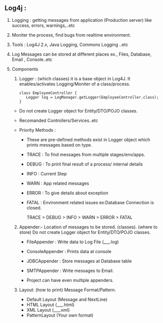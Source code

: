 ## Log4j :

1. Logging : getting messages from application (Production server) like success, errors, warnings,..etc

2. Moniter the process, find bugs from realtime environment.

3. Tools :
   Log4J 2.x, Java Logging, Commons Logging ..etc

4. Log Messages can be stored at different places ex., Files, Database, Email , Console..etc

5. Components
    1) Logger : (which classes) it is a base object in Log4J. It enables/activates Logging/Moniter of a class/process.
        ```
        class EmployeeController {
           Logger log = LogManager.getLogger(EmployeeController.class);
        }
        ```
     -  Do not create Logger object for Entity/DTO/POJO classes.
     -  Recomanded Controllers/Services..etc
            
    - Priority Methods :
      - These are pre-defined methods exist in Logger object which prints messages based on type.
      - TRACE  : To find messages from multiple stages/env/apps.
      - DEBUG  : To print final result of a process/ internal details
      - INFO   : Current Step 
      - WARN   : App related messages 
      - ERROR  : To give details about exception
      - FATAL  : Environment related issues ex:Database Connection is closed.

        TRACE > DEBUG > INFO > WARN > ERROR > FATAL

    2) Appender:- Location of messages to be stored. (classes). (where to store) Do not create Logger object for Entity/DTO/POJO classes.     
        - FileAppender : Write data to Log File  (___.log)
        -  ConsoleAppender : Prints data at console
        - JDBCAppender : Store messages at Database table
        - SMTPAppender : Write messages to Email.

        - Project can have even multiple appenders.

    3) Layout:  (how to print) Message Format/Pattern.
        - Default Layout (Message and NextLine)
        - HTML Layout (___.html)
        - XML Layout (___.xml)
        - PatternLayout (Your own format)

